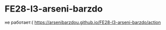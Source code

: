 # FE28-l3-arseni-barzdo
не работает:(
https://arsenibarzdou.github.io/FE28-l3-arseni-barzdo/action

